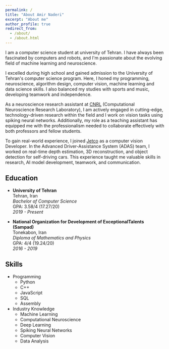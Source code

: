 ```yaml
---
permalink: /
title: "About Amir Naderi"
excerpt: "About me"
author_profile: true
redirect_from: 
  - /about/
  - /about.html
---
```


I am a computer science student at university of Tehran. I have always been fascinated by computers and robots, and I'm passionate about the evolving field of machine learning and neuroscience.

I excelled during high school and gained admission to the University of Tehran's computer science program. Here, I honed my programming, neuroscience, algorithm design, computer vision, machine learning and data science skills. I also balanced my studies with sports and music, developing teamwork and independence.

As a neuroscience research assistant at [CNRL](https://cnrl.ut.ac.ir/) (Computational Neuroscience Research Laboratory), I am actively engaged in
cutting-edge, technology-driven research within the field and I work on vision tasks using spiking neural networks. Additionally, my role as a teaching assistant has equipped me with the professionalism needed to collaborate effectively with both professors and fellow students.

To gain real-world experience, I joined [Jetco](https://en.jetco.co/) as a computer vision Developer. In the Advanced Driver-Assistance System (ADAS) team, I worked on real-time depth estimation, 3D reconstruction, and object detection for self-driving cars. This experience taught me valuable skills in research, AI model development, teamwork, and communication.

## Education

- **University of Tehran**  
  Tehran, Iran  
  *Bachelor of Computer Science*  
  GPA: 3.58/4 (17.27/20)  
  *2019 - Present*  

- **National Organization for Development of ExceptionalTalents (Sampad)**  
  Tonekabon, Iran  
  *Diploma of Mathematics and Physics*  
  GPA: 4/4 (19.24/20)  
  *2016 - 2019*  


## Skills

* Programming
  * Python
  * C++
  * JavaScript
  * SQL
  * Assembly
* Industry Knowledge
  * Machine Learning
  * Computational Neuroscience
  * Deep Learning
  * Spiking Neural Networks
  * Computer Vision
  * Data Analysis
